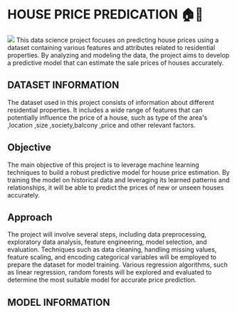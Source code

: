 # HOUSE PRICE PREDICATION 🏠💸

![](https://nycdsa-blog-files.s3.us-east-2.amazonaws.com/2021/03/chaitali-majumder/house-price-497112-KhCJQICS.jpg)
This data science project focuses on predicting house prices using a dataset containing various features and attributes related to residential properties. By analyzing and modeling the data, the project aims to develop a predictive model that can estimate the sale prices of houses accurately.

## DATASET INFORMATION
The dataset used in this project consists of information about different residential properties. It includes a wide range of features that can potentially influence the price of a house, such as type of the area's ,location ,size ,society,balcony ,price and other relevant factors.

## Objective
The main objective of this project is to leverage machine learning techniques to build a robust predictive model for house price estimation. By training the model on historical data and leveraging its learned patterns and relationships, it will be able to predict the prices of new or unseen houses accurately.

## Approach
The project will involve several steps, including data preprocessing, exploratory data analysis, feature engineering, model selection, and evaluation. Techniques such as data cleaning, handling missing values, feature scaling, and encoding categorical variables will be employed to prepare the dataset for model training. Various regression algorithms, such as linear regression, random forests will be explored and evaluated to determine the most suitable model for accurate price prediction.

## MODEL INFORMATION 

